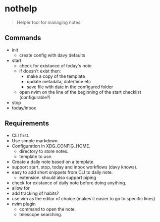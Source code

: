 # nothelp

> Helper tool for managing notes.

## Commands

- init
  - create config with davy defaults
- start
  - check for existance of today's note
  - if doesn't exist then:
    - make a copy of the template
    - update metadata, date/time etc
    - save file with date in the configured folder
  - open nvim on the line of the beginning of the start checklist (configurable?)
- stop
- today/inbox

## Requirements

- CLI first.
- Use simple markdown.
- Configuration in XDG_CONFIG_HOME.
  - directory to store notes.
  - template to use.
- Create a daily note based on a template.
- support start, stop, today and inbox workflows (davy knows).
- easy to add short snippets from CLI to daily note.
  - extension: should also support piping
- check for existance of daily note before doing anything.
- allow for 
- add tracking of habits?
- use vim as the editor of choice (makes it easier to go to specific lines)
- nvim plugin
  - command to open the note.
  - telescope searching.
